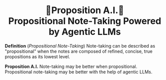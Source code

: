 <h1 align="center">📝Proposition A.I.📝<br>Propositional Note-Taking Powered by Agentic LLMs</h1>

**Definition** (*Propositional Note-Taking*) Note-taking can be described as "propositional" when the notes are composed of refined, concise, true propositions as its lowest level.

**Proposition A.I.** Note-taking may be better when propositional. Propositional note-taking may be better with the help of agentic LLMs.